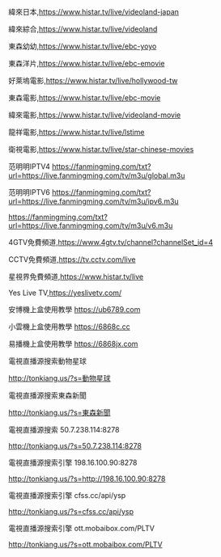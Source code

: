 緯來日本,https://www.histar.tv/live/videoland-japan

緯來綜合,https://www.histar.tv/live/videoland

東森幼幼,https://www.histar.tv/live/ebc-yoyo

東森洋片,https://www.histar.tv/live/ebc-emovie

好萊塢電影,https://www.histar.tv/live/hollywood-tw

東森電影,https://www.histar.tv/live/ebc-movie

緯來電影,https://www.histar.tv/live/videoland-movie

龍祥電影,https://www.histar.tv/live/lstime

衛視電影,https://www.histar.tv/live/star-chinese-movies

范明明IPTV4
https://fanmingming.com/txt?url=https://live.fanmingming.com/tv/m3u/global.m3u

范明明IPTV6
https://fanmingming.com/txt?url=https://live.fanmingming.com/tv/m3u/ipv6.m3u

https://fanmingming.com/txt?url=https://live.fanmingming.com/tv/m3u/v6.m3u

4GTV免費頻道,https://www.4gtv.tv/channel?channelSet_id=4

CCTV免費頻道,https://tv.cctv.com/live

星視界免費頻道,https://www.histar.tv/live

Yes Live TV,https://yeslivetv.com/

安博機上盒使用教學 https://ub6789.com

小雲機上盒使用教學 https://6868c.cc

易播機上盒使用教學 https://6868jx.com

電視直播源搜索動物星球 

http://tonkiang.us/?s=動物星球

電視直播源搜索東森新聞 

http://tonkiang.us/?s=東森新聞

電視直播源搜索 50.7.238.114:8278

http://tonkiang.us/?s=50.7.238.114:8278

電視直播源搜索引擎 198.16.100.90:8278

http://tonkiang.us/?s=http://198.16.100.90:8278

電視直播源搜索引擎  cfss.cc/api/ysp

http://tonkiang.us/?s=cfss.cc/api/ysp

電視直播源搜索引擎  ott.mobaibox.com/PLTV

http://tonkiang.us/?s=ott.mobaibox.com/PLTV












